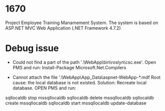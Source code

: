 # 1670
Project Employee Training Manamement System. The system is based on ASP.NET MVC Web Application (.NET Framework 4.7.2)

# Debug issue 
* Could not find a part of the path '.\WebApp\bin\roslyn\csc.exe'.
Open PMS and run:
Install-Package Microsoft.Net.Compilers

* Cannot attach the file '.\WebApp\App_Data\aspnet-WebApp-*.mdf
Root cause: the local database is not existed.
Solution: Recreate local database. OPEN PMS and run:

sqllocaldb stop mssqllocaldb
sqllocaldb delete mssqllocaldb
sqllocaldb create mssqllocaldb
sqllocaldb start mssqllocaldb
update-database



